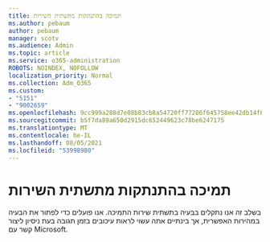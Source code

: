 ```yaml
---
title: תמיכה בהתנתקות מתשתית השירות
ms.author: pebaum
author: pebaum
manager: scotv
ms.audience: Admin
ms.topic: article
ms.service: o365-administration
ROBOTS: NOINDEX, NOFOLLOW
localization_priority: Normal
ms.collection: Adm_O365
ms.custom:
- "5151"
- "9002659"
ms.openlocfilehash: 9cc999a288d7e08b83cb8a54720ff77286f645758ee42db14f68057b0edc3e46
ms.sourcegitcommit: b5f7da89a650d2915dc652449623c78be6247175
ms.translationtype: MT
ms.contentlocale: he-IL
ms.lasthandoff: 08/05/2021
ms.locfileid: "53998980"
---
```

# <a name="support-service-infrastructure-outage"></a>תמיכה בהתנתקות מתשתית השירות

בשלב זה אנו נתקלים בבעיה בתשתית שירות התמיכה. אנו פועלים כדי לפתור את הבעיה במהירות האפשרית, אך בינתיים אתה עשוי לראות עיכובים בזמן תגובה בעת ניסיון ליצור קשר עם Microsoft.
